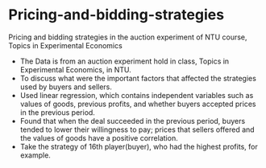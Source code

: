 # Pricing-and-bidding-strategies
Pricing and bidding strategies in the auction experiment of NTU course, Topics in Experimental Economics

- The Data is from an auction experiment hold in class, Topics in Experimental Economics, in NTU.
- To discuss what were the important factors that affected the strategies used by buyers and sellers.
-	Used linear regression, which contains independent variables such as values of goods, previous profits, and whether buyers accepted prices in the previous period.
-	Found that when the deal succeeded in the previous period, buyers tended to lower their willingness to pay; prices that sellers offered and the values of goods have a positive correlation.
- Take the strategy of 16th player(buyer), who had the highest profits, for example.
